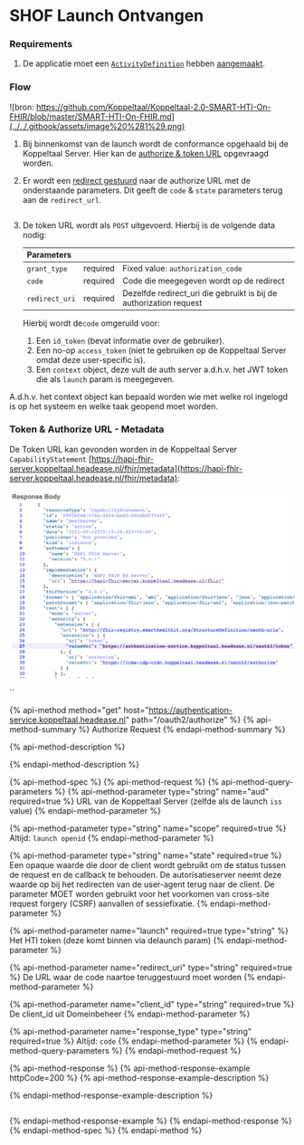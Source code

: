 # SHOF Launch Ontvangen



### Requirements

1. De applicatie moet een [`ActivityDefinition`](https://simplifier.net/koppeltaalv2.0/kt2activitydefinition) hebben [aangemaakt](../resources-managen/crud-operaties/resource-aanmaken.md).

### Flow

![bron: https://github.com/Koppeltaal/Koppeltaal-2.0-SMART-HTI-On-FHIR/blob/master/SMART-HTI-On-FHIR.md](../../.gitbook/assets/image%20%281%29.png)

1. Bij binnenkomst van de launch wordt de conformance opgehaald bij de Koppeltaal Server. Hier kan de [authorize & token URL](smart-hti-on-fhir-launch-ontvangen.md#token-url-metadata) opgevraagd worden.
2. Er wordt een [redirect gestuurd](smart-hti-on-fhir-launch-ontvangen.md#authorize-request) naar de authorize URL met de onderstaande parameters. Dit geeft de `code` & `state` parameters terug aan de `redirect_url`.

   |  |
   | :--- |

3. De token URL wordt als `POST` uitgevoerd. Hierbij is de volgende data nodig:

   | Parameters |  |  |
   | :--- | :--- | :--- |
   | `grant_type` | required | Fixed value: `authorization_code` |
   | `code` | required | Code die meegegeven wordt op de redirect |
   | `redirect_uri` | required | Dezelfde redirect\_uri die gebruikt is bij de authorization request |

  
   Hierbij wordt  de`code` omgeruild voor:

   1. Een `id_token` \(bevat informatie  over de gebruiker\).
   2. Een no-op `access_token` \(niet te gebruiken op  de Koppeltaal Server omdat deze user-specific is\).
   3. Een `context` object, deze vult de auth server a.d.h.v. het JWT token die als `launch` param is meegegeven.

A.d.h.v. het context object kan bepaald worden wie met welke rol ingelogd is op het systeem en welke  taak geopend moet worden.

### Token & Authorize URL - Metadata

De Token URL kan gevonden worden in de Koppeltaal Server `CapabilityStatement` [https://hapi-fhir-server.koppeltaal.headease.nl/fhir/metadata](https://hapi-fhir-server.koppeltaal.headease.nl/fhir/metadata):

![](../../.gitbook/assets/screenshot-2021-09-22-at-21.11.54.png)

\`\`

{% api-method method="get" host="https://authentication-service.koppeltaal.headease.nl" path="/oauth2/authorize" %}
{% api-method-summary %}
Authorize Request
{% endapi-method-summary %}

{% api-method-description %}

{% endapi-method-description %}

{% api-method-spec %}
{% api-method-request %}
{% api-method-query-parameters %}
{% api-method-parameter type="string" name="aud" required=true %}
URL van de Koppeltaal Server \(zelfde als de launch `iss` value\)
{% endapi-method-parameter %}

{% api-method-parameter type="string" name="scope" required=true %}
Altijd: `launch openid`
{% endapi-method-parameter %}

{% api-method-parameter type="string" name="state" required=true %}
Een opaque waarde die door de client wordt gebruikt om de status tussen de request en de callback te behouden. De autorisatieserver neemt deze waarde op bij het redirecten van de user-agent terug naar de client. De parameter MOET worden gebruikt voor het voorkomen van cross-site request forgery \(CSRF\) aanvallen of sessiefixatie.
{% endapi-method-parameter %}

{% api-method-parameter name="launch" required=true type="string" %}
Het HTI token \(deze komt binnen via delaunch param\)
{% endapi-method-parameter %}

{% api-method-parameter name="redirect\_uri" type="string" required=true %}
De URL waar de code naartoe teruggestuurd moet worden
{% endapi-method-parameter %}

{% api-method-parameter name="client\_id" type="string" required=true %}
De client\_id uit Domeinbeheer
{% endapi-method-parameter %}

{% api-method-parameter name="response\_type" type="string" required=true %}
Altijd: `code`
{% endapi-method-parameter %}
{% endapi-method-query-parameters %}
{% endapi-method-request %}

{% api-method-response %}
{% api-method-response-example httpCode=200 %}
{% api-method-response-example-description %}

{% endapi-method-response-example-description %}

```

```
{% endapi-method-response-example %}
{% endapi-method-response %}
{% endapi-method-spec %}
{% endapi-method %}


